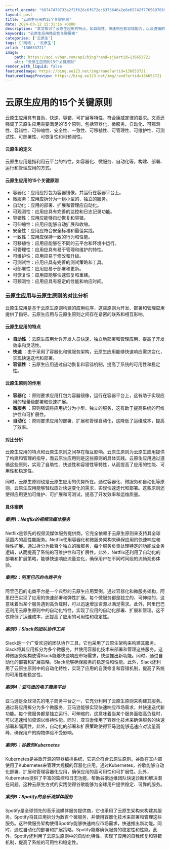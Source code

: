 ```yaml
---
arturl_encode: "68747470733a2f2f626c6f672e:6373646e2e6e65742f77656978696e5f34343339333832322f:61727469636c652f64657461696c732f313336363533373231"
layout: post
title: "云原生应用的15个关键原则"
date: 2024-03-12 15:31:16 +0800
description: "本文探讨了云原生应用的特点，如自助性、快速响应和容错能力，以及遵循的15个关键原则，如容器化、微服务"
keywords: "云原生应用稳定性关键要素"
categories: ['云原生']
tags: ['网络', '云原生']
artid: "136653721"
image:
    path: https://api.vvhan.com/api/bing?rand=sj&artid=136653721
    alt: "云原生应用的15个关键原则"
render_with_liquid: false
featuredImage: https://bing.ee123.net/img/rand?artid=136653721
featuredImagePreview: https://bing.ee123.net/img/rand?artid=136653721
---
```


# 云原生应用的15个关键原则

云原生应用具有自助、快速、容错、可扩展等特性，符合康威定律的要求。文章还强调了云原生应用需要满足的15个原则，包括容器化、微服务、自动化、可观测性、容错性、可伸缩性、安全性、一致性、可移植性、可管理性、可维护性、可测试性、可部署性、可恢复性和可预测性。

#### 云原生的定义

云原生应用是指利用云平台的特性，如容器化、微服务、自动化等，构建、部署、运行和管理应用的方式。

#### 云原生应用的15个关键原则

* 容器化：应用应打包为容器镜像，并运行在容器平台上。
* 微服务：应用应拆分为一组小型的、独立的服务。
* 自动化：应用的部署、扩展和管理应自动化。
* 可观测性：应用应具有完善的监控和日志记录功能。
* 容错性：应用应能够自动恢复和容错。
* 可伸缩性：应用应能够自动扩展和收缩。
* 安全性：应用应符合安全标准和最佳实践。
* 一致性：应用应保持一致的行为和性能。
* 可移植性：应用应能够在不同的云平台和环境中运行。
* 可管理性：应用应具有易于管理和维护的特性。
* 可维护性：应用应易于修改和升级。
* 可测试性：应用应具有完善的测试策略和工具。
* 可部署性：应用应易于部署和更新。
* 可恢复性：应用应能够快速恢复和重建。
* 可预测性：应用应具有稳定的性能和响应时间。

### 云原生应用与云原生原则的对比分析

云原生应用是基于云原生原则构建的应用程序，这些原则为开发、部署和管理应用提供了指导。云原生应用与云原生原则之间存在紧密的联系和相互影响。

#### 云原生应用的特点

* **自助性**
  ：云原生应用允许开发人员快速、独立地部署和管理应用，提高了开发效率和灵活性。
* **快速**
  ：由于采用了容器化和微服务架构，云原生应用能够快速响应需求变化，实现快速迭代和部署。
* **容错性**
  ：云原生应用通过自动恢复和容错机制，提高了系统的可用性和稳定性。

#### 云原生原则的作用

* **容器化**
  ：原则要求应用打包为容器镜像，运行在容器平台上，这有助于实现应用的轻量级部署和快速扩展。
* **微服务**
  ：原则强调将应用拆分为小型、独立的服务，这有助于提高系统的可维护性和可扩展性。
* **自动化**
  ：原则要求应用的部署、扩展和管理自动化，这降低了运维成本，提高了效率。

#### 对比分析

云原生应用的特点和云原生原则之间存在相互影响。云原生原则为云原生应用提供了构建和管理的指导，而云原生应用则是这些原则的具体实践。云原生应用通过遵循这些原则，实现了自助性、快速性和容错性等特性，从而提高了应用的性能、可用性和稳定性。

同时，云原生原则也是云原生应用的优势所在。通过容器化、微服务和自动化等原则，云原生应用能够轻松应对快速变化的需求，实现快速迭代和部署。这些原则还使得应用更加可维护、可扩展和可测试，提高了开发效率和运维质量。

#### 具体案例

##### 案例1：Netflix的视频流媒体服务

Netflix是领先的视频流媒体服务提供商，它完全依赖于云原生原则来支持其全球范围内的高性能服务。Netflix使用容器化和微服务架构来确保应用的快速响应和弹性扩展。通过拆分为数百个独立的微服务，每个服务负责处理特定的功能或业务逻辑，从而提高了系统的可维护性和可扩展性。此外，Netflix还利用了自动化的部署和扩展策略，能够快速响应流量变化，确保用户在不同时间段的流畅观影体验。

##### 案例2：阿里巴巴的电商平台

阿里巴巴的电商平台是一个典型的云原生应用案例。通过容器化和微服务架构，阿里巴巴实现了应用的快速部署和弹性扩展。每个微服务都是独立的、可伸缩的，这意味着当某个服务遇到高负载时，可以迅速增加资源以满足需求。此外，阿里巴巴还利用云原生原则中的自动化特性，实现了应用的自动化部署、扩展和管理。这不仅降低了运维成本，还提高了应用的可用性和稳定性。

##### 案例3：Slack的团队协作工具

Slack是一个广受欢迎的团队协作工具，它也采用了云原生架构来构建其服务。Slack将其应用拆分为多个微服务，并使用容器化技术来部署和管理这些服务。这种微服务架构使得Slack能够快速响应市场需求，快速推出新功能。同时，通过自动化的部署和扩展策略，Slack能够确保服务的稳定性和性能。此外，Slack还利用了云原生原则中的自动化特性，实现了应用的自我修复和容错机制，提高了系统的可用性和稳定性。

##### 案例4：亚马逊的电子商务平台

亚马逊是全球领先的电子商务平台之一，它充分利用了云原生原则来构建其服务。通过将应用拆分为多个微服务，亚马逊能够实现快速响应市场需求，并快速迭代新功能。每个微服务都是独立运行、可伸缩的，这意味着当某个服务面临高负载时，可以迅速增加资源以维持性能。同时，亚马逊使用了容器化技术来确保服务的快速部署和隔离性。此外，自动化的部署和扩展策略使得亚马逊能够迅速应对流量高峰，确保用户的购物体验不受影响。

##### 案例5：谷歌的Kubernetes

Kubernetes是谷歌开源的容器编排系统，它完全符合云原生原则。谷歌在其内部使用了Kubernetes来管理大规模的容器化应用。通过Kubernetes，谷歌能够自动化部署、扩展和管理容器化应用，确保应用的高可用性和可扩展性。此外，Kubernetes提供了丰富的监控和日志功能，帮助谷歌运维团队快速诊断和解决潜在问题。这种云原生方式的实践使得谷歌能够为全球用户提供稳定、可靠的服务。

##### 案例6：Spotify的音乐流媒体服务

Spotify是全球领先的音乐流媒体服务提供商，它也采用了云原生架构来构建其服务。Spotify将其应用拆分为数百个微服务，并使用容器化技术来部署和管理这些服务。这种微服务架构使得Spotify能够快速响应市场需求，快速推出新功能。同时，通过自动化的部署和扩展策略，Spotify能够确保服务的稳定性和性能。此外，Spotify还利用了云原生原则中的自动化特性，实现了应用的自我修复和容错机制，提高了系统的可用性和稳定性。